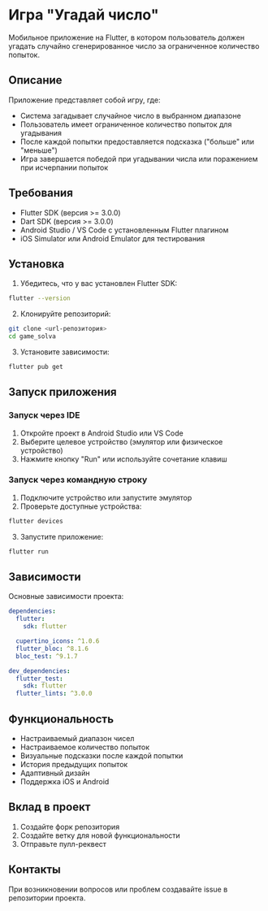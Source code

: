 # Игра "Угадай число"

Мобильное приложение на Flutter, в котором пользователь должен угадать случайно сгенерированное число за ограниченное количество попыток.

## Описание

Приложение представляет собой игру, где:
- Система загадывает случайное число в выбранном диапазоне
- Пользователь имеет ограниченное количество попыток для угадывания
- После каждой попытки предоставляется подсказка ("больше" или "меньше")
- Игра завершается победой при угадывании числа или поражением при исчерпании попыток

## Требования

- Flutter SDK (версия >= 3.0.0)
- Dart SDK (версия >= 3.0.0)
- Android Studio / VS Code с установленным Flutter плагином
- iOS Simulator или Android Emulator для тестирования

## Установка

1. Убедитесь, что у вас установлен Flutter SDK:
```bash
flutter --version
```

2. Клонируйте репозиторий:
```bash
git clone <url-репозитория>
cd game_solva
```

3. Установите зависимости:
```bash
flutter pub get
```

## Запуск приложения

### Запуск через IDE

1. Откройте проект в Android Studio или VS Code
2. Выберите целевое устройство (эмулятор или физическое устройство)
3. Нажмите кнопку "Run" или используйте сочетание клавиш

### Запуск через командную строку

1. Подключите устройство или запустите эмулятор
2. Проверьте доступные устройства:
```bash
flutter devices
```

3. Запустите приложение:
```bash
flutter run
```

## Зависимости

Основные зависимости проекта:
```yaml
dependencies:
  flutter:
    sdk: flutter

  cupertino_icons: ^1.0.6
  flutter_bloc: ^8.1.6
  bloc_test: ^9.1.7

dev_dependencies:
  flutter_test:
    sdk: flutter
  flutter_lints: ^3.0.0
```

## Функциональность

- Настраиваемый диапазон чисел
- Настраиваемое количество попыток
- Визуальные подсказки после каждой попытки
- История предыдущих попыток
- Адаптивный дизайн
- Поддержка iOS и Android

## Вклад в проект

1. Создайте форк репозитория
2. Создайте ветку для новой функциональности
3. Отправьте пулл-реквест


## Контакты

При возникновении вопросов или проблем создавайте issue в репозитории проекта.
